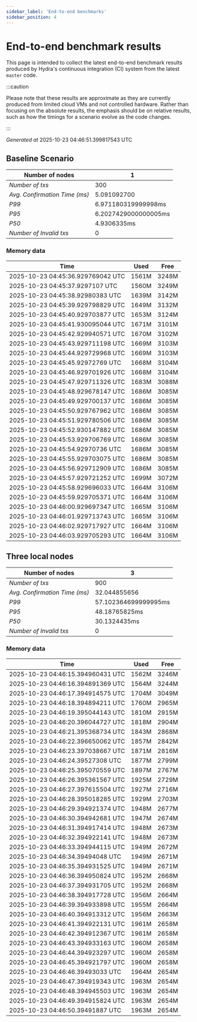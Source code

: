 ```yaml
--- 
sidebar_label: 'End-to-end benchmarks' 
sidebar_position: 4 
--- 
```


# End-to-end benchmark results 

This page is intended to collect the latest end-to-end benchmark  results produced by Hydra's continuous integration (CI) system from  the latest `master` code.

:::caution

Please note that these results are approximate  as they are currently produced from limited cloud VMs and not controlled hardware.  Rather than focusing on the absolute results,   the emphasis should be on relative results,  such as how the timings for a scenario evolve as the code changes.

:::

_Generated at_  2025-10-23 04:46:51.399817543 UTC


## Baseline Scenario



| Number of nodes |  1 | 
| -- | -- |
| _Number of txs_ | 300 |
| _Avg. Confirmation Time (ms)_ | 5.091092700 |
| _P99_ | 6.971180319999998ms |
| _P95_ | 6.2027429000000005ms |
| _P50_ | 4.9306335ms |
| _Number of Invalid txs_ | 0 |
      

### Memory data 

 | Time | Used | Free | 
|------------------------------------|------|------|
 | 2025-10-23 04:45:36.929769042 UTC | 1561M | 3248M | 
 | 2025-10-23 04:45:37.9297107 UTC | 1560M | 3249M | 
 | 2025-10-23 04:45:38.92980383 UTC | 1639M | 3142M | 
 | 2025-10-23 04:45:39.929798829 UTC | 1649M | 3132M | 
 | 2025-10-23 04:45:40.929703877 UTC | 1653M | 3124M | 
 | 2025-10-23 04:45:41.930095044 UTC | 1671M | 3101M | 
 | 2025-10-23 04:45:42.929940571 UTC | 1670M | 3102M | 
 | 2025-10-23 04:45:43.929711198 UTC | 1669M | 3103M | 
 | 2025-10-23 04:45:44.929729968 UTC | 1669M | 3103M | 
 | 2025-10-23 04:45:45.92972769 UTC | 1668M | 3104M | 
 | 2025-10-23 04:45:46.929701926 UTC | 1668M | 3104M | 
 | 2025-10-23 04:45:47.929711326 UTC | 1683M | 3088M | 
 | 2025-10-23 04:45:48.929678147 UTC | 1686M | 3085M | 
 | 2025-10-23 04:45:49.929700137 UTC | 1686M | 3085M | 
 | 2025-10-23 04:45:50.929767962 UTC | 1686M | 3085M | 
 | 2025-10-23 04:45:51.929780506 UTC | 1686M | 3085M | 
 | 2025-10-23 04:45:52.930147882 UTC | 1686M | 3085M | 
 | 2025-10-23 04:45:53.929706769 UTC | 1686M | 3085M | 
 | 2025-10-23 04:45:54.92970736 UTC | 1686M | 3085M | 
 | 2025-10-23 04:45:55.929703075 UTC | 1686M | 3085M | 
 | 2025-10-23 04:45:56.929712909 UTC | 1686M | 3085M | 
 | 2025-10-23 04:45:57.929721252 UTC | 1699M | 3072M | 
 | 2025-10-23 04:45:58.929696033 UTC | 1664M | 3106M | 
 | 2025-10-23 04:45:59.929705371 UTC | 1664M | 3106M | 
 | 2025-10-23 04:46:00.929697347 UTC | 1665M | 3106M | 
 | 2025-10-23 04:46:01.929713743 UTC | 1665M | 3106M | 
 | 2025-10-23 04:46:02.929717927 UTC | 1664M | 3106M | 
 | 2025-10-23 04:46:03.929705293 UTC | 1664M | 3106M | 


## Three local nodes



| Number of nodes |  3 | 
| -- | -- |
| _Number of txs_ | 900 |
| _Avg. Confirmation Time (ms)_ | 32.044855656 |
| _P99_ | 57.102364699999995ms |
| _P95_ | 48.18765825ms |
| _P50_ | 30.1324435ms |
| _Number of Invalid txs_ | 0 |
      

### Memory data 

 | Time | Used | Free | 
|------------------------------------|------|------|
 | 2025-10-23 04:46:15.394960431 UTC | 1562M | 3246M | 
 | 2025-10-23 04:46:16.394891369 UTC | 1564M | 3244M | 
 | 2025-10-23 04:46:17.394914575 UTC | 1704M | 3049M | 
 | 2025-10-23 04:46:18.394894211 UTC | 1760M | 2965M | 
 | 2025-10-23 04:46:19.395044143 UTC | 1810M | 2915M | 
 | 2025-10-23 04:46:20.396044727 UTC | 1818M | 2904M | 
 | 2025-10-23 04:46:21.395368734 UTC | 1843M | 2868M | 
 | 2025-10-23 04:46:22.396650062 UTC | 1857M | 2842M | 
 | 2025-10-23 04:46:23.397038667 UTC | 1871M | 2816M | 
 | 2025-10-23 04:46:24.39527308 UTC | 1877M | 2799M | 
 | 2025-10-23 04:46:25.395070559 UTC | 1897M | 2767M | 
 | 2025-10-23 04:46:26.395361567 UTC | 1925M | 2729M | 
 | 2025-10-23 04:46:27.397615504 UTC | 1927M | 2716M | 
 | 2025-10-23 04:46:28.395018285 UTC | 1929M | 2703M | 
 | 2025-10-23 04:46:29.394921374 UTC | 1948M | 2677M | 
 | 2025-10-23 04:46:30.394942681 UTC | 1947M | 2674M | 
 | 2025-10-23 04:46:31.394917414 UTC | 1948M | 2673M | 
 | 2025-10-23 04:46:32.394922141 UTC | 1948M | 2673M | 
 | 2025-10-23 04:46:33.394944115 UTC | 1949M | 2672M | 
 | 2025-10-23 04:46:34.39494048 UTC | 1949M | 2671M | 
 | 2025-10-23 04:46:35.394931525 UTC | 1949M | 2671M | 
 | 2025-10-23 04:46:36.394950824 UTC | 1952M | 2668M | 
 | 2025-10-23 04:46:37.394931705 UTC | 1952M | 2668M | 
 | 2025-10-23 04:46:38.394917728 UTC | 1956M | 2664M | 
 | 2025-10-23 04:46:39.394933898 UTC | 1955M | 2664M | 
 | 2025-10-23 04:46:40.394913312 UTC | 1956M | 2663M | 
 | 2025-10-23 04:46:41.394922131 UTC | 1961M | 2658M | 
 | 2025-10-23 04:46:42.394912367 UTC | 1961M | 2658M | 
 | 2025-10-23 04:46:43.394933163 UTC | 1960M | 2658M | 
 | 2025-10-23 04:46:44.394923297 UTC | 1960M | 2658M | 
 | 2025-10-23 04:46:45.394921797 UTC | 1960M | 2658M | 
 | 2025-10-23 04:46:46.39493033 UTC | 1964M | 2654M | 
 | 2025-10-23 04:46:47.394919343 UTC | 1963M | 2654M | 
 | 2025-10-23 04:46:48.394945503 UTC | 1963M | 2654M | 
 | 2025-10-23 04:46:49.394915824 UTC | 1963M | 2654M | 
 | 2025-10-23 04:46:50.39491887 UTC | 1963M | 2654M | 

